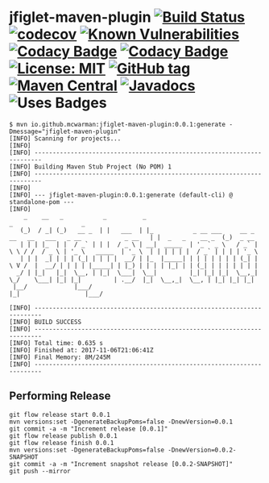 # jfiglet-maven-plugin [![Build Status](https://travis-ci.org/mcwarman/jfiglet-maven-plugin.svg?branch=develop)](https://travis-ci.org/mcwarman/jfiglet-maven-plugin) [![codecov](https://codecov.io/gh/mcwarman/jfiglet-maven-plugin/branch/develop/graph/badge.svg)](https://codecov.io/gh/mcwarman/jfiglet-maven-plugin) [![Known Vulnerabilities](https://snyk.io/test/github/mcwarman/jfiglet-maven-plugin/badge.svg)](https://snyk.io/test/github/mcwarman/jfiglet-maven-plugin) [![Codacy Badge](https://api.codacy.com/project/badge/Grade/aae25cbf7e064d0095c45867462b10a6)](https://www.codacy.com/app/mcwarman/jfiglet-maven-plugin?utm_source=github.com&amp;utm_medium=referral&amp;utm_content=mcwarman/jfiglet-maven-plugin&amp;utm_campaign=Badge_Grade) [![Codacy Badge](https://api.codacy.com/project/badge/Coverage/aae25cbf7e064d0095c45867462b10a6)](https://www.codacy.com/app/mcwarman/jfiglet-maven-plugin?utm_source=github.com&amp;utm_medium=referral&amp;utm_content=mcwarman/jfiglet-maven-plugin&amp;utm_campaign=Badge_Coverage) [![License: MIT](https://img.shields.io/badge/License-MIT-blue.svg)](https://opensource.org/licenses/MIT) [![GitHub tag](https://img.shields.io/github/tag/mcwarman/jfiglet-maven-plugin.svg)](https://github.com/mcwarman/jfiglet-maven-plugin/tags) [![Maven Central](https://img.shields.io/maven-central/v/io.github.mcwarman/jfiglet-maven-plugin.svg)](http://search.maven.org/#search%7Cga%7C1%7Cg%3A%22io.github.mcwarman%22%20AND%20a%3A%22jfiglet-maven-plugin%22) [![Javadocs](http://javadoc.io/badge/io.github.mcwarman/jfiglet-maven-plugin.svg?color=blue)](http://javadoc.io/doc/io.github.mcwarman/jfiglet-maven-plugin) ![Uses Badges](https://img.shields.io/badge/likes-badges-blue.svg) 

```
$ mvn io.github.mcwarman:jfiglet-maven-plugin:0.0.1:generate -Dmessage="jfiglet-maven-plugin"
[INFO] Scanning for projects...
[INFO]
[INFO] ------------------------------------------------------------------------
[INFO] Building Maven Stub Project (No POM) 1
[INFO] ------------------------------------------------------------------------
[INFO]
[INFO] --- jfiglet-maven-plugin:0.0.1:generate (default-cli) @ standalone-pom ---
[INFO]
    _    __   _           _          _                                                                        _                   _
   (_)  / _| (_)   __ _  | |   ___  | |_           _ __ ___     __ _  __   __   ___   _ __            _ __   | |  _   _    __ _  (_)  _ __
   | | | |_  | |  / _` | | |  / _ \ | __|  _____  | '_ ` _ \   / _` | \ \ / /  / _ \ | '_ \   _____  | '_ \  | | | | | |  / _` | | | | '_ \
   | | |  _| | | | (_| | | | |  __/ | |_  |_____| | | | | | | | (_| |  \ V /  |  __/ | | | | |_____| | |_) | | | | |_| | | (_| | | | | | | |
  _/ | |_|   |_|  \__, | |_|  \___|  \__|         |_| |_| |_|  \__,_|   \_/    \___| |_| |_|         | .__/  |_|  \__,_|  \__, | |_| |_| |_|
 |__/             |___/                                                                              |_|                  |___/

[INFO] ------------------------------------------------------------------------
[INFO] BUILD SUCCESS
[INFO] ------------------------------------------------------------------------
[INFO] Total time: 0.635 s
[INFO] Finished at: 2017-11-06T21:06:41Z
[INFO] Final Memory: 8M/245M
[INFO] ------------------------------------------------------------------------
```

## Performing Release

```
git flow release start 0.0.1
mvn versions:set -DgenerateBackupPoms=false -DnewVersion=0.0.1 
git commit -a -m "Increment release [0.0.1]"
git flow release publish 0.0.1
git flow release finish 0.0.1
mvn versions:set -DgenerateBackupPoms=false -DnewVersion=0.0.2-SNAPSHOT
git commit -a -m "Increment snapshot release [0.0.2-SNAPSHOT]"
git push --mirror
```

